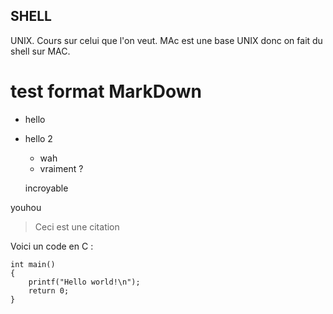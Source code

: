 ## SHELL

UNIX. Cours sur celui que l'on veut. MAc est une base UNIX donc on fait du shell sur MAC. 

# test format MarkDown

* hello
* hello 2 
    * wah
    * vraiment ?

    incroyable


youhou

> Ceci est une citation

Voici un code en C :

    int main()
    {
        printf("Hello world!\n");
        return 0;
    }